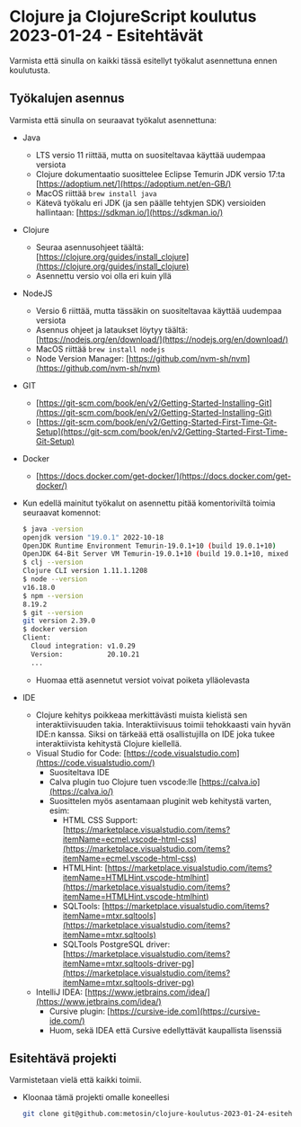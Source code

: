 # Clojure ja ClojureScript koulutus 2023-01-24 - Esitehtävät

Varmista että sinulla on kaikki tässä esitellyt työkalut asennettuna ennen koulutusta.

## Työkalujen asennus

Varmista että sinulla on seuraavat työkalut asennettuna:

- Java

  - LTS versio 11 riittää, mutta on suositeltavaa käyttää uudempaa versiota
  - Clojure dokumentaatio suosittelee Eclipse Temurin JDK versio 17:ta [https://adoptium.net/](https://adoptium.net/en-GB/)
  - MacOS riittää `brew install java`
  - Kätevä työkalu eri JDK (ja sen päälle tehtyjen SDK) versioiden hallintaan: [https://sdkman.io/](https://sdkman.io/)

- Clojure

  - Seuraa asennusohjeet täältä: [https://clojure.org/guides/install_clojure](https://clojure.org/guides/install_clojure)
  - Asennettu versio voi olla eri kuin yllä

- NodeJS

  - Versio 6 riittää, mutta tässäkin on suositeltavaa käyttää uudempaa versiota
  - Asennus ohjeet ja lataukset löytyy täältä: [https://nodejs.org/en/download/](https://nodejs.org/en/download/)
  - MacOS riittää `brew install nodejs`
  - Node Version Manager: [https://github.com/nvm-sh/nvm](https://github.com/nvm-sh/nvm)

- GIT

  - [https://git-scm.com/book/en/v2/Getting-Started-Installing-Git](https://git-scm.com/book/en/v2/Getting-Started-Installing-Git)
  - [https://git-scm.com/book/en/v2/Getting-Started-First-Time-Git-Setup](https://git-scm.com/book/en/v2/Getting-Started-First-Time-Git-Setup)

- Docker

  - [https://docs.docker.com/get-docker/](https://docs.docker.com/get-docker/)

- Kun edellä mainitut työkalut on asennettu pitää komentoriviltä toimia seuraavat komennot:

  ```bash
  $ java -version
  openjdk version "19.0.1" 2022-10-18
  OpenJDK Runtime Environment Temurin-19.0.1+10 (build 19.0.1+10)
  OpenJDK 64-Bit Server VM Temurin-19.0.1+10 (build 19.0.1+10, mixed mode, sharing)
  $ clj --version
  Clojure CLI version 1.11.1.1208
  $ node --version
  v16.18.0
  $ npm --version
  8.19.2
  $ git --version
  git version 2.39.0
  $ docker version
  Client:
    Cloud integration: v1.0.29
    Version:           20.10.21
    ...
  ```

  - Huomaa että asennetut versiot voivat poiketa ylläolevasta

- IDE
  - Clojure kehitys poikkeaa merkittävästi muista kielistä sen interaktiivisuuden takia. Interaktiivisuus toimii tehokkaasti vain hyvän IDE:n kanssa. Siksi on tärkeää että osallistujilla on IDE joka tukee interaktiivista kehitystä Clojure kiellellä.
  - Visual Studio for Code: [https://code.visualstudio.com](https://code.visualstudio.com/)
    - Suositeltava IDE
    - Calva plugin tuo Clojure tuen vscode:lle [https://calva.io](https://calva.io/)
    - Suosittelen myös asentamaan pluginit web kehitystä varten, esim:
      - HTML CSS Support: [https://marketplace.visualstudio.com/items?itemName=ecmel.vscode-html-css](https://marketplace.visualstudio.com/items?itemName=ecmel.vscode-html-css)
      - HTMLHint: [https://marketplace.visualstudio.com/items?itemName=HTMLHint.vscode-htmlhint](https://marketplace.visualstudio.com/items?itemName=HTMLHint.vscode-htmlhint)
      - SQLTools: [https://marketplace.visualstudio.com/items?itemName=mtxr.sqltools](https://marketplace.visualstudio.com/items?itemName=mtxr.sqltools)
      - SQLTools PostgreSQL driver: [https://marketplace.visualstudio.com/items?itemName=mtxr.sqltools-driver-pg](https://marketplace.visualstudio.com/items?itemName=mtxr.sqltools-driver-pg)
  - IntelliJ IDEA: [https://www.jetbrains.com/idea/](https://www.jetbrains.com/idea/)
    - Cursive plugin: [https://cursive-ide.com](https://cursive-ide.com/)
    - Huom, sekä IDEA että Cursive edellyttävät kaupallista lisenssiä

## Esitehtävä projekti

Varmistetaan vielä että kaikki toimii.

- Kloonaa tämä projekti omalle koneellesi
  ```bash
  git clone git@github.com:metosin/clojure-koulutus-2023-01-24-esitehtavat.git
  ```
